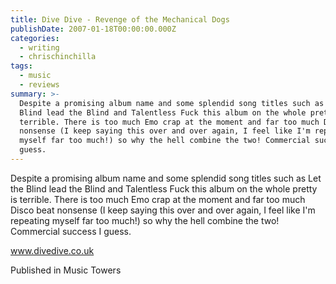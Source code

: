 ```yaml
---
title: Dive Dive - Revenge of the Mechanical Dogs
publishDate: 2007-01-18T00:00:00.000Z
categories:
  - writing
  - chrischinchilla
tags:
  - music
  - reviews
summary: >-
  Despite a promising album name and some splendid song titles such as Let the
  Blind lead the Blind and Talentless Fuck this album on the whole pretty is
  terrible. There is too much Emo crap at the moment and far too much Disco beat
  nonsense (I keep saying this over and over again, I feel like I'm repeating
  myself far too much!) so why the hell combine the two! Commercial success I
  guess.
---
```


Despite a promising album name and some splendid song titles such as Let the Blind lead the Blind and Talentless Fuck this album on the whole pretty is terrible. There is too much Emo crap at the moment and far too much Disco beat nonsense (I keep saying this over and over again, I feel like I'm repeating myself far too much!) so why the hell combine the two! Commercial success I guess.

<a href='https://www.divedive.co.uk' target='_blank'>www.divedive.co.uk</a>

Published in Music Towers
